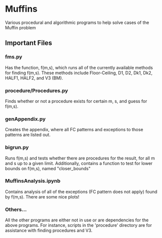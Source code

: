 # Muffins
Various procedural and algorithmic programs to help solve cases of the Muffin problem

## Important Files

### fms.py
Has the function, f(m,s), which runs all of the currently available methods for finding f(m,s).
These methods include Floor-Ceiling, D1, D2, Dk1, Dk2, HALF1, HALF2, and V3 (BM).

### procedure/Procedures.py
Finds whether or not a procedure exists for certain m, s, and guess for f(m,s).

### genAppendix.py
Creates the appendix, where all FC patterns and exceptions to those patterns are listed out.

### bigrun.py
Runs f(m,s) and tests whether there are procedures for the result, for all m and s up to a given
limit.
Additionally, contains a function to test for lower bounds on f(m,s), named "closer_bounds"

### MuffinsAnalysis.ipynb
Contains analysis of all of the exceptions (FC pattern does not apply) found by f(m,s). There
are some nice plots!

### Others...
All the other programs are either not in use or are dependencies for the above programs. For
instance, scripts in the 'procedure' directory are for assistance with finding procedures and V3.
